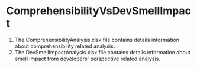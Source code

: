 # ComprehensibilityVsDevSmellImpact
1. The ComprehensibilityAnalysis.xlsx file contains details information about comprehensibility related analysis.
2. The DevSmellImpactAnalysis.xlsx file contains details information about smell impact from developers' perspective related analysis.

